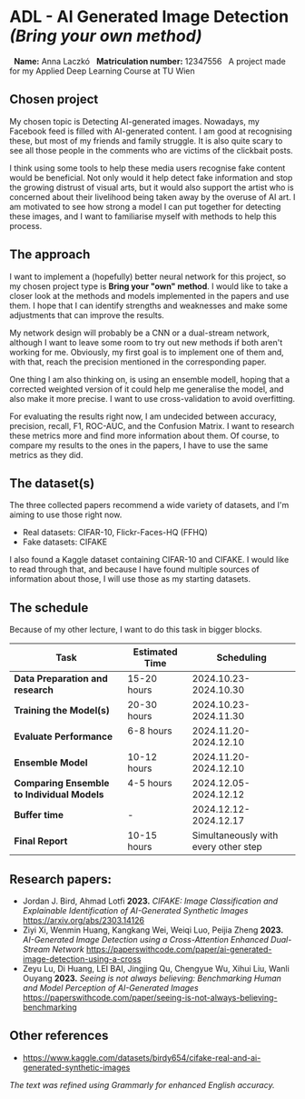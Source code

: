 # ADL - AI Generated Image Detection *(Bring your own method)*
 
**Name:** Anna Laczkó
 
**Matriculation number:** 12347556 
 
A project made for my Applied Deep Learning Course at TU Wien

## Chosen project

My chosen topic is Detecting AI-generated images. Nowadays, my Facebook feed is filled with AI-generated content. I am good at recognising these, but most of my friends and family struggle. It is also quite scary to see all those people in the comments who are victims of the clickbait posts. 

I think using some tools to help these media users recognise fake content would be beneficial. Not only would it help detect fake information and stop the growing distrust of visual arts, but it would also support the artist who is concerned about their livelihood being taken away by the overuse of AI art. I am motivated to see how strong a model I can put together for detecting these images, and I want to familiarise myself with methods to help this process.

## The approach
I want to implement a (hopefully) better neural network for this project, so my chosen project type is **Bring your "own" method**. I would like to take a closer look at the methods and models implemented in the papers and use them. I hope that I can identify strengths and weaknesses and make some adjustments that can improve the results.

My network design will probably be a CNN or a dual-stream network, although I want to leave some room to try out new methods if both aren't working for me. Obviously, my first goal is to implement one of them and, with that, reach the precision mentioned in the corresponding paper.

One thing I am also thinking on, is using an ensemble modell, hoping that a corrected weighted version of it could help me generalise the model, and also make it more precise. I want to use cross-validation to avoid overfitting.

For evaluating the results right now, I am undecided between accuracy, precision, recall, F1, ROC-AUC, and the Confusion Matrix. I want to research these metrics more and find more information about them. Of course, to compare my results to the ones in the papers, I have to use the same metrics as they did.

## The dataset(s)
The three collected papers recommend a wide variety of datasets, and I'm aiming to use those right now.

- Real datasets: CIFAR-10, Flickr-Faces-HQ (FFHQ)
- Fake datasets: CIFAKE

I also found a Kaggle dataset containing CIFAR-10 and CIFAKE. I would like to read through that, and because I have found multiple sources of information about those, I will use those as my starting datasets.

## The schedule

Because of my other lecture, I want to do this task in bigger blocks.

| **Task** | **Estimated Time** | **Scheduling** |
|-------------------------------------------|--------------------|-------------------------|
| **Data Preparation and research** | 15-20 hours        | 2024.10.23-2024.10.30   |
| **Training the Model(s)** | 20-30 hours        | 2024.10.23-2024.11.30   |
| **Evaluate Performance** | 6-8 hours          | 2024.11.20-2024.12.10   |
| **Ensemble Model** | 10-12 hours        | 2024.11.20-2024.12.10   |
| **Comparing Ensemble to Individual Models**| 4-5 hours         | 2024.12.05-2024.12.12   |
| **Buffer time** | -                  | 2024.12.12-2024.12.17   |
| **Final Report** | 10-15 hours        | Simultaneously with every other step|


## Research papers:
- Jordan J. Bird, Ahmad Lotfi **2023.** *CIFAKE: Image Classification and Explainable Identification of AI-Generated Synthetic Images* https://arxiv.org/abs/2303.14126
- Ziyi Xi, Wenmin Huang, Kangkang Wei, Weiqi Luo, Peijia Zheng **2023.** *AI-Generated Image Detection using a Cross-Attention Enhanced Dual-Stream Network* https://paperswithcode.com/paper/ai-generated-image-detection-using-a-cross
- Zeyu Lu, Di Huang, LEI BAI, Jingjing Qu, Chengyue Wu, Xihui Liu, Wanli Ouyang **2023.** *Seeing is not always believing: Benchmarking Human and Model Perception of AI-Generated Images* https://paperswithcode.com/paper/seeing-is-not-always-believing-benchmarking

## Other references
- https://www.kaggle.com/datasets/birdy654/cifake-real-and-ai-generated-synthetic-images

*The text was refined using Grammarly for enhanced English accuracy.*